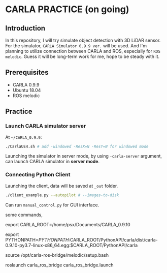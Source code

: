 # CARLA PRACTICE (on going)

## Introduction
In this repository, I will try simulate object detection with 3D LiDAR sensor. For the simulator, `CARLA Simulator 0.9.9 ver.` will be used. And I'm planning to utilize connection between CARLA and ROS, especially for `ROS melodic`. Guess it will be long-term work for me, hope to be steady with it.


## Prerequisites
* CARLA 0.9.9
* Ubuntu 18.04
* ROS melodic

## Practice

### Launch CARLA simulator server
At `~/CARLA_0.9.9`:

```bash
./CarlaUE4.sh # add -windowed -ResX=N -ResY=N for windowed mode
```
Launching the simulator in server mode, by using `-carla-server` argument, can launch CARLA simulator in **server mode**.

### Connecting Python Client

Launching the client, data will be saved at `_out` folder.
```bash
./client_example.py --autopilot # --images-to-disk
```



Can run `manual_control.py` for GUI interface.


some commands,


export CARLA_ROOT=/home/psx/Documents/CARLA_0.9.10

export PYTHONPATH=$PYTHONPATH:$CARLA_ROOT/PythonAPI/carla/dist/carla-0.9.10-py3.7-linux-x86_64.egg:$CARLA_ROOT/PythonAPI/carla

source /opt/carla-ros-bridge/melodic/setup.bash 

roslaunch carla_ros_bridge carla_ros_bridge.launch
